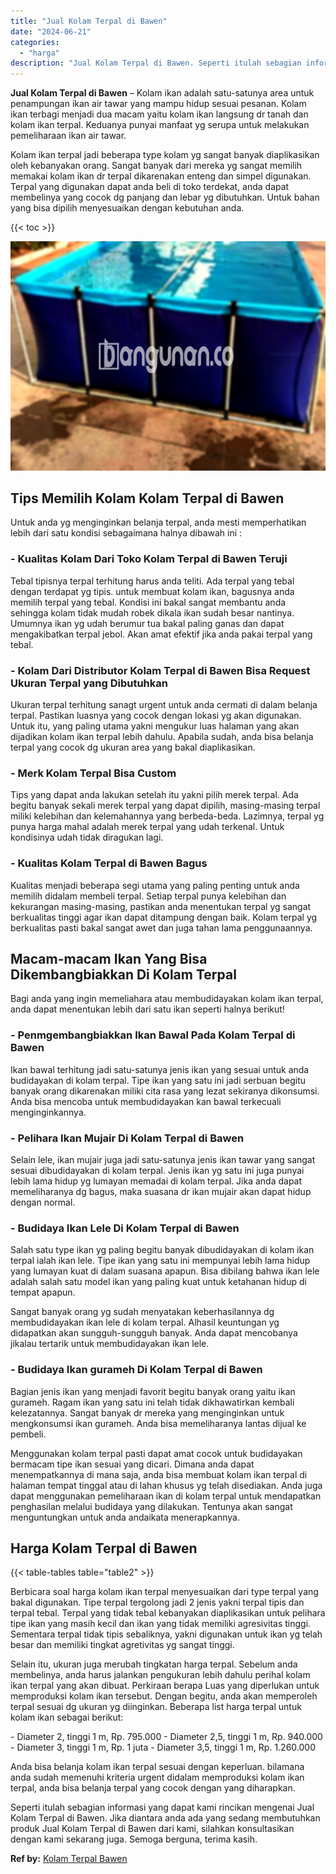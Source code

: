 ```yaml
---
title: "Jual Kolam Terpal di Bawen"
date: "2024-06-21"
categories: 
  - "harga"
description: "Jual Kolam Terpal di Bawen. Seperti itulah sebagian informasi yang dapat kami rincikan mengenai Jual Kolam Terpal di Bawen. Jika diantara anda ada yang sedan..."
---
```


**Jual Kolam Terpal di Bawen** – Kolam ikan adalah satu-satunya area untuk penampungan ikan air tawar yang mampu hidup sesuai pesanan. Kolam ikan terbagi menjadi dua macam yaitu kolam ikan langsung dr tanah dan kolam ikan terpal. Keduanya punyai manfaat yg serupa untuk melakukan pemeliharaan ikan air tawar.

Kolam ikan terpal jadi beberapa type kolam yg sangat banyak diaplikasikan oleh kebanyakan orang. Sangat banyak dari mereka yg sangat memilih memakai kolam ikan dr terpal dikarenakan enteng dan simpel digunakan. Terpal yang digunakan dapat anda beli di toko terdekat, anda dapat membelinya yang cocok dg panjang dan lebar yg dibutuhkan. Untuk bahan yang bisa dipilih menyesuaikan dengan kebutuhan anda.

{{< toc >}}

![Jual Kolam Terpal di Bawen](/images/jual-kolam-terpal-55.png)

## Tips Memilih Kolam Kolam Terpal di Bawen

Untuk anda yg menginginkan belanja terpal, anda mesti memperhatikan lebih dari satu kondisi sebagaimana halnya dibawah ini :

### \- Kualitas Kolam Dari Toko Kolam Terpal di Bawen Teruji

Tebal tipisnya terpal terhitung harus anda teliti. Ada terpal yang tebal dengan terdapat yg tipis. untuk membuat kolam ikan, bagusnya anda memilih terpal yang tebal. Kondisi ini bakal sangat membantu anda sehingga kolam tidak mudah robek dikala ikan sudah besar nantinya. Umumnya ikan yg udah berumur tua bakal paling ganas dan dapat mengakibatkan terpal jebol. Akan amat efektif jika anda pakai terpal yang tebal.

### \- Kolam Dari Distributor Kolam Terpal di Bawen Bisa Request Ukuran Terpal yang Dibutuhkan

Ukuran terpal terhitung sanagt urgent untuk anda cermati di dalam belanja terpal. Pastikan luasnya yang cocok dengan lokasi yg akan digunakan. Untuk itu, yang paling utama yakni mengukur luas halaman yang akan dijadikan kolam ikan terpal lebih dahulu. Apabila sudah, anda bisa belanja terpal yang cocok dg ukuran area yang bakal diaplikasikan.

### \- Merk Kolam Terpal Bisa Custom

Tips yang dapat anda lakukan setelah itu yakni pilih merek terpal. Ada begitu banyak sekali merek terpal yang dapat dipilih, masing-masing terpal miliki kelebihan dan kelemahannya yang berbeda-beda. Lazimnya, terpal yg punya harga mahal adalah merek terpal yang udah terkenal. Untuk kondisinya udah tidak diragukan lagi.

### \- Kualitas Kolam Terpal di Bawen Bagus

Kualitas menjadi beberapa segi utama yang paling penting untuk anda memilih didalam membeli terpal. Setiap terpal punya kelebihan dan kekurangan masing-masing, pastikan anda menentukan terpal yg sangat berkualitas tinggi agar ikan dapat ditampung dengan baik. Kolam terpal yg berkualitas pasti bakal sangat awet dan juga tahan lama penggunaannya.

## Macam-macam Ikan Yang Bisa Dikembangbiakkan Di Kolam Terpal

Bagi anda yang ingin memeliahara atau membudidayakan kolam ikan terpal, anda dapat menentukan lebih dari satu ikan seperti halnya berikut!

### \- Penmgembangbiakkan Ikan Bawal Pada Kolam Terpal di Bawen

Ikan bawal terhitung jadi satu-satunya jenis ikan yang sesuai untuk anda budidayakan di kolam terpal. Tipe ikan yang satu ini jadi serbuan begitu banyak orang dikarenakan miliki cita rasa yang lezat sekiranya dikonsumsi. Anda bisa mencoba untuk membudidayakan kan bawal terkecuali menginginkannya.

### \- Pelihara Ikan Mujair Di Kolam Terpal di Bawen

Selain lele, ikan mujair juga jadi satu-satunya jenis ikan tawar yang sangat sesuai dibudidayakan di kolam terpal. Jenis ikan yg satu ini juga punyai lebih lama hidup yg lumayan memadai di kolam terpal. Jika anda dapat memeliharanya dg bagus, maka suasana dr ikan mujair akan dapat hidup dengan normal.

### \- Budidaya Ikan Lele Di Kolam Terpal di Bawen

Salah satu type ikan yg paling begitu banyak dibudidayakan di kolam ikan terpal ialah ikan lele. Tipe ikan yang satu ini mempunyai lebih lama hidup yang lumayan kuat di dalam suasana apapun. Bisa dibilang bahwa ikan lele adalah salah satu model ikan yang paling kuat untuk ketahanan hidup di tempat apapun.

Sangat banyak orang yg sudah menyatakan keberhasilannya dg membudidayakan ikan lele di kolam terpal. Alhasil keuntungan yg didapatkan akan sungguh-sungguh banyak. Anda dapat mencobanya jikalau tertarik untuk membudidayakan ikan lele.

### \- Budidaya Ikan gurameh Di Kolam Terpal di Bawen

Bagian jenis ikan yang menjadi favorit begitu banyak orang yaitu ikan gurameh. Ragam ikan yang satu ini telah tidak dikhawatirkan kembali kelezatannya. Sangat banyak dr mereka yang menginginkan untuk mengkonsumsi ikan gurameh. Anda bisa memeliharanya lantas dijual ke pembeli.

Menggunakan kolam terpal pasti dapat amat cocok untuk budidayakan bermacam tipe ikan sesuai yang dicari. Dimana anda dapat menempatkannya di mana saja, anda bisa membuat kolam ikan terpal di halaman tempat tinggal atau di lahan khusus yg telah disediakan. Anda juga dapat menggunakan pemeliharaan ikan di kolam terpal untuk mendapatkan penghasilan melalui budidaya yang dilakukan. Tentunya akan sangat menguntungkan untuk anda andaikata menerapkannya.

## Harga Kolam Terpal di Bawen

{{< table-tables table="table2" >}}

Berbicara soal harga kolam ikan terpal menyesuaikan dari type terpal yang bakal digunakan. Tipe terpal tergolong jadi 2 jenis yakni terpal tipis dan terpal tebal. Terpal yang tidak tebal kebanyakan diaplikasikan untuk pelihara tipe ikan yang masih kecil dan ikan yang tidak memiliki agresivitas tinggi. Sementara terpal tidak tipis sebaliknya, yakni digunakan untuk ikan yg telah besar dan memiliki tingkat agretivitas yg sangat tinggi.

Selain itu, ukuran juga merubah tingkatan harga terpal. Sebelum anda membelinya, anda harus jalankan pengukuran lebih dahulu perihal kolam ikan terpal yang akan dibuat. Perkiraan berapa Luas yang diperlukan untuk memproduksi kolam ikan tersebut. Dengan begitu, anda akan memperoleh terpal sesuai dg ukuran yg diinginkan. Beberapa list harga terpal untuk kolam ikan sebagai berikut:

\- Diameter 2, tinggi 1 m, Rp. 795.000 - Diameter 2,5, tinggi 1 m, Rp. 940.000 - Diameter 3, tinggi 1 m, Rp. 1 juta - Diameter 3,5, tinggi 1 m, Rp. 1.260.000

Anda bisa belanja kolam ikan terpal sesuai dengan keperluan. bilamana anda sudah memenuhi kriteria urgent didalam memproduksi kolam ikan terpal, anda bisa belanja terpal yang cocok dengan yang diharapkan.

Seperti itulah sebagian informasi yang dapat kami rincikan mengenai Jual Kolam Terpal di Bawen. Jika diantara anda ada yang sedang membutuhkan produk Jual Kolam Terpal di Bawen dari kami, silahkan konsultasikan dengan kami sekarang juga. Semoga berguna, terima kasih.

**Ref by:** [Kolam Terpal Bawen](https://id.wikipedia.org/wiki/Kolam)
